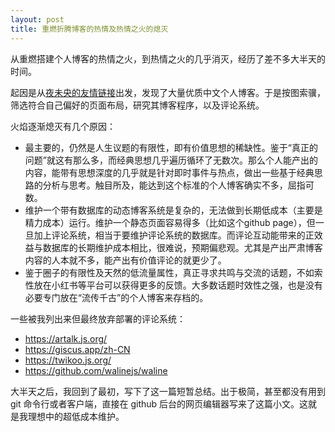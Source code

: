 ```yaml
---
layout: post
title: 重燃折腾博客的热情及热情之火的熄灭
---
```

从重燃搭建个人博客的热情之火，到热情之火的几乎消灭，经历了差不多大半天的时间。

起因是从[夜未央的友情链接](https://www.savouer.com/links-2.html)出发，发现了大量优质中文个人博客。于是按图索骥，筛选符合自己偏好的页面布局，研究其博客程序，以及评论系统。

火焰逐渐熄灭有几个原因：

- 最主要的，仍然是人生议题的有限性，即有价值思想的稀缺性。鉴于“真正的问题”就这有那么多，而经典思想几乎遍历循环了无数次。那么个人能产出的内容，能带有思想深度的几乎就是针对即时事件与热点，做出一些基于经典思路的分析与思考。触目所及，能达到这个标准的个人博客确实不多，屈指可数。
- 维护一个带有数据库的动态博客系统是复杂的，无法做到长期低成本（主要是精力成本）运行。维护一个静态页面容易得多（比如这个github page），但一旦加上评论系统，相当于要维护评论系统的数据库。而评论互动能带来的正效益与数据库的长期维护成本相比，很难说，预期偏悲观。尤其是产出严肃博客内容的人本就不多，能产出有价值评论的就更少了。
- 鉴于圈子的有限性及天然的低流量属性，真正寻求共鸣与交流的话题，不如索性放在小红书等平台可以获得更多的反馈。大多数话题时效性之强，也是没有必要专门放在“流传千古”的个人博客来存档的。

一些被我列出来但最终放弃部署的评论系统：

- https://artalk.js.org/
- https://giscus.app/zh-CN
- https://twikoo.js.org/
- https://github.com/walinejs/waline

大半天之后，我回到了最初，写下了这一篇短暂总结。出于极简，甚至都没有用到 git 命令行或者客户端，直接在 github 后台的网页编辑器写来了这篇小文。这就是我理想中的超低成本维护。

